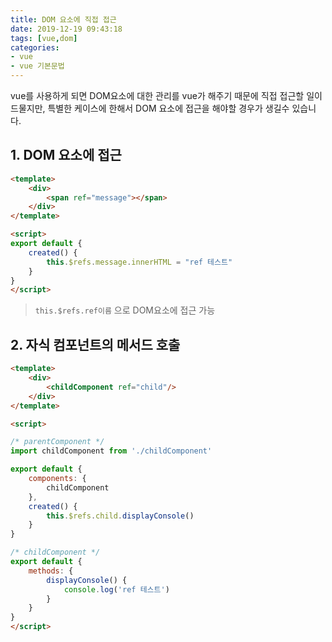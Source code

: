 ```yaml
---
title: DOM 요소에 직접 접근
date: 2019-12-19 09:43:18
tags: [vue,dom]
categories:
- vue
- vue 기본문법
---
```


vue를 사용하게 되면 DOM요소에 대한 관리를 vue가 해주기 때문에 직접 접근할 일이 드물지만, 특별한 케이스에 한해서 DOM 요소에 접근을 해야할 경우가 생길수 있습니다.

## 1. DOM 요소에 접근

```html
<template>
    <div>
        <span ref="message"></span>
    </div>
</template>

<script>
export default {
    created() {
        this.$refs.message.innerHTML = "ref 테스트"
    }
}
</script>
```

> `this.$refs.ref이름` 으로 DOM요소에 접근 가능

## 2. 자식 컴포넌트의 메서드 호출

```html
<template>
    <div>
        <childComponent ref="child"/>
    </div>
</template>

<script>

/* parentComponent */
import childComponent from './childComponent'

export default {
    components: {
        childComponent
    },
    created() {
        this.$refs.child.displayConsole()
    }
}

/* childComponent */
export default {
    methods: {
        displayConsole() {
            console.log('ref 테스트')
        }
    }
}
</script>
```